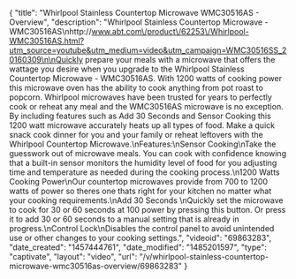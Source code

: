 {
    "title": "Whirlpool Stainless Countertop Microwave WMC30516AS - Overview",
    "description": "Whirlpool Stainless Countertop Microwave - WMC30516AS\nhttp:\/\/www.abt.com\/product\/62253\/Whirlpool-WMC30516AS.html?utm_source=youtube&utm_medium=video&utm_campaign=WMC30516SS_20160309\n\nQuickly prepare your meals with a microwave that offers the wattage you desire when you upgrade to the Whirlpool Stainless Countertop Microwave - WMC30516AS. With 1200 watts of cooking power this microwave oven has the ability to cook anything from pot roast to popcorn. Whirlpool microwaves have been trusted for years to perfectly cook or reheat any meal and the WMC30516AS microwave is no exception. By including features such as Add 30 Seconds and Sensor Cooking this 1200 watt microwave accurately heats up all types of food. Make a quick snack cook dinner for you and your family or reheat leftovers with the Whirlpool Countertop Microwave.\nFeatures:\nSensor Cooking\nTake the guesswork out of microwave meals. You can cook with confidence knowing that a built-in sensor monitors the humidity level of food for you adjusting time and temperature as needed during the cooking process.\n1200 Watts Cooking Power\nOur countertop microwaves provide from 700 to 1200 watts of power so theres one thats right for your kitchen no matter what your cooking requirements.\nAdd 30 Seconds \nQuickly set the microwave to cook for 30 or 60 seconds at 100 power by pressing this button. Or press it to add 30 or 60 seconds to a manual setting that is already in progress.\nControl Lock\nDisables the control panel to avoid unintended use or other changes to your cooking settings.",
    "videoid": "69863283",
    "date_created": "1457444761",
    "date_modified": "1485201597",
    "type": "captivate",
    "layout": "video",
    "url": "\/v\/whirlpool-stainless-countertop-microwave-wmc30516as-overview\/69863283"
}